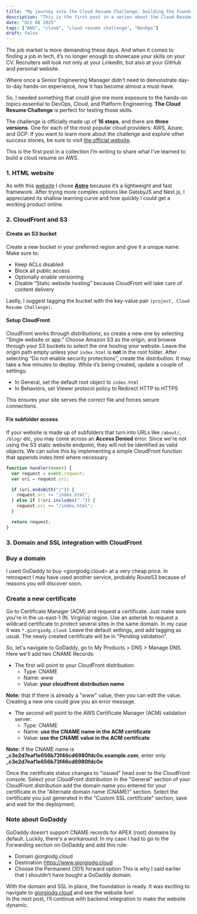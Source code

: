 ```yaml
---
title: "My journey into the Cloud Resume Challenge: building the Foundation on AWS"
description: "This is the first post in a series about the Cloud Resume Challenge. Learn how to complete the initial steps using AWS, Astro, S3, and CloudFront to build and host your cloud personal website."
date: "Oct 08 2025"
tags: ["AWS", "cloud", "cloud resume challenge", "DevOps"]
draft: false
---
```


The job market is more demanding these days. And when it comes to finding a job in tech, it’s no longer enough to showcase your skills on your CV. Recruiters will look not only at your LinkedIn, but also at your GitHub and personal website.

Where once a Senior Engineering Manager didn’t need to demonstrate day-to-day hands-on experience, now it has become almost a must-have.

So, I needed something that could give me more exposure to the hands-on topics essential to DevOps, Cloud, and Platform Engineering. **The Cloud Resume Challenge** is perfect for testing those skills.

The challenge is officially made up of **16 steps**, and there are **three versions**. One for each of the most popular cloud providers: AWS, Azure, and GCP. If you want to learn more about the challenge and explore other success stories, be sure to visit [the official website](https://cloudresumechallenge.dev/).

This is the first post in a collection I’m writing to share what I’ve learned to build a cloud resume on AWS.

### 1. HTML website

As with this [website](/blog/welcome-to-my-new-website) I chose [**Astro**](https://astro.build/) because it’s a lightweight and fast framework. After trying more complex options like GatsbyJS and Next.js, I appreciated its shallow learning curve and how quickly I could get a working product online.

### 2. CloudFront and S3

#### Create an S3 bucket

Create a new bucket in your preferred region and give it a unique name.
Make sure to:

- Keep ACLs disabled
- Block all public access
- Optionally enable versioning
- Disable “Static website hosting” because CloudFront will take care of content delivery

Lastly, I suggest tagging the bucket with the key-value pair `(project, Cloud Resume Challenge)`.

#### Setup CloudFront

CloudFront works through _distributions_, so create a new one by selecting “Single website or app.”
Choose Amazon S3 as the origin, and browse through your S3 buckets to select the one hosting your website. Leave the origin path empty unless your `index.html` is **not** in the root folder.
After selecting “Do not enable security protections”, create the distribution. It may take a few minutes to deploy. While it’s being created, update a couple of settings:

- In General, set the default root object to `index.html`
- In Behaviors, set Viewer protocol policy to Redirect HTTP to HTTPS

This ensures your site serves the correct file and forces secure connections.

#### Fix subfolder access

If your website is made up of subfolders that turn into URLs like `/about/`, `/blog/` etc, you may come across an **Access Denied** error. Since we're not using the S3 static website endpoint, they will not be identified as valid objects. We can solve this by implementing a simple CloudFront function that appends index.html where necessary.

```js
function handler(event) {
  var request = event.request;
  var uri = request.uri;

  if (uri.endsWith("/")) {
    request.uri += "index.html";
  } else if (!uri.includes(".")) {
    request.uri += "/index.html";
  }

  return request;
}
```

### 3. Domain and SSL integration with CloudFront

### Buy a domain

I used GoDaddy to buy <giorgiodg.cloud> at a very cheap price. In retrospect I may have used another service, probably Route53 because of reasons you will discover soon.

### Create a new certificate

Go to Certificate Manager (ACM) and request a certificate. Just make sure you're in the us-east-1 (N. Virginia) region.
Use an asterisk to request a wildcard certificate to protect several sites in the same domain. In my case it was `*.giorgiodg.cloud`.
Leave the default settings, and add tagging as usual. The newly created certificate will be in "Pending validation".

So, let's navigate to GoDaddy, go to My Products > DNS > Manage DNS.
Here we'll add two CNAME Records:

- The first will point to your CloudFront distribution:
  - Type: CNAME
  - Name: www
  - Value: **your cloudfront distribution name**

**Note:** that if there is already a "www" value, then you can edit the value. Creating a new one could give you an error message.

- The second will point to the AWS Certificate Manager (ACM) validation server:
  - Type: CNAME
  - Name: **use the CNAME name in the ACM certificate**
  - Value: **use the CNAME value in the ACM certificate**

**Note:** if the CNAME name is **\_c3e2d7eaf1e656b73f46cd6980fdc0e.example.com**, enter only **\_c3e2d7eaf1e656b73f46cd6980fdc0e**

Once the certificate status changes to "issued" head over to the CloudFront console.
Select your CloudFront distribution
In the "General" section of your CloudFront distribution add the domain name you entered for your certificate in the "Alternate domain name (CNAME)" section.
Select the certificate you just generated in the "Custom SSL certificate" section, save and wait for the deployment.

### Note about GoDaddy

GoDaddy doesn’t support CNAME records for APEX (root) domains by default. Luckily, there's a workaround.
In my case I had to go to the Forwarding section on GoDaddy and add this rule:

- Domain giorgiodg.cloud
- Destination https://www.giorgiodg.cloud
- Choose the Permanent (301) forward option
  This is why I said earlier that I shouldn't have bought a GoDaddy domain.

With the domain and SSL in place, the foundation is ready. It was exciting to navigate to <a href="https://www.giorgiodg.cloud" target="_blank">giorgiodg.cloud</a> and see the website live!  
In the next post, I’ll continue with backend integration to make the website dynamic.
